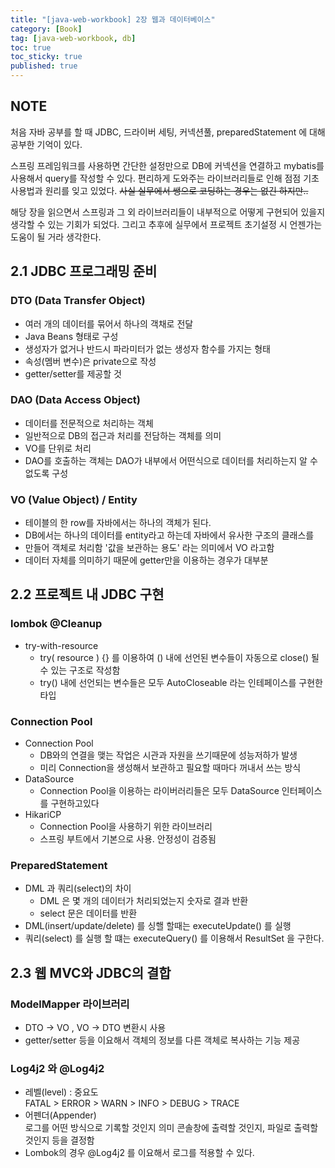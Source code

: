 ```yaml
---
title: "[java-web-workbook] 2장 웹과 데이터베이스"
category: [Book]
tag: [java-web-workbook, db]
toc: true
toc_sticky: true
published: true
---
```

## NOTE

처음 자바 공부를 할 때 JDBC, 드라이버 세팅, 커넥션풀, preparedStatement 에 대해 공부한 기억이 있다. 

스프링 프레임워크를 사용하면 간단한 설정만으로 DB에 커넥션을 연결하고 mybatis를 사용해서 query를 작성할 수 있다. 편리하게 도와주는 라이브러리들로 인해 점점 기초 사용법과 원리를 잊고 있었다. ~~사실 실무에서 쌩으로 코딩하는 경우는 없긴 하지만..~~

해당 장을 읽으면서 스프링과 그 외 라이브러리들이 내부적으로 어떻게 구현되어 있을지 생각할 수 있는 기회가 되었다. 그리고 추후에 실무에서 프로젝트 초기설정 시 언젠가는 도움이 될 거라 생각한다.

## 2.1 JDBC 프로그래밍 준비

### DTO (Data Transfer Object)

- 여러 개의 데이터를 묶어서 하나의 객채로 전달
- Java Beans 형태로 구성
- 생성자가 없거나 반드시 파라미터가 없는 생성자 함수를 가지는 형태
- 속성(멤버 변수)은 private으로 작성
- getter/setter를 제공할 것

### DAO (Data Access Object)

- 데이터를 전문적으로 처리하는 객체
- 일반적으로 DB의 접근과 처리를 전담하는 객체를 의미 
- VO를 단위로 처리
- DAO를 호출하는 객체는 DAO가 내부에서 어떤식으로 데이터를 처리하는지 알 수없도록 구성

### VO (Value Object) / Entity

- 테이블의 한 row를 자바에서는 하나의 객체가 된다.
- DB에서는 하나의 데이터를 entity라고 하는데 자바에서 유사한 구조의 클래스를 
- 만들어 객체로 처리함 '값을 보관하는 용도' 라는 의미에서 VO 라고함
- 데이터 자체를 의미하기 때문에 getter만을 이용하는 경우가 대부분
        


## 2.2 프로젝트 내 JDBC 구현

### lombok @Cleanup

- try-with-resource 
    - try( resource ) {} 를 이용하여 () 내에 선언된 변수들이 자동으로 close()
    될 수 있는 구조로 작성함
    - try() 내에 선언되는 변수들은 모두 AutoCloseable 라는 인테페이스를 구현한 타입

### Connection Pool

- Connection Pool
    - DB와의 연결을 맺는 작업은 시관과 자원을 쓰기때문에 성능저하가 발생
    - 미리 Connection을 생성해서 보관하고 필요할 때마다 꺼내서 쓰는 방식
- DataSource
    - Connection Pool을 이용하는 라이버러리들은 모두 DataSource 인터페이스를 구현하고있다
- HikariCP 
    - Connection Pool을 사용하기 위한 라이브러리 
    - 스프링 부트에서 기본으로 사용. 안정성이 검증됨
    

### PreparedStatement

- DML 과 쿼리(select)의 차이
    - DML 은 몇 개의 데이터가 처리되었는지 숫자로 결과 반환
    - select 문은 데이터를 반환
- DML(insert/update/delete) 를 싱핼 할때는 executeUpdate() 를 실행
- 쿼리(select) 를 실행 할 떄는 executeQuery() 를 이용해서 ResultSet 을 구한다.

## 2.3 웹 MVC와 JDBC의 결합

### ModelMapper 라이브러리

- DTO -> VO , VO -> DTO 변환시 사용
- getter/setter 등을 이요해서 객체의 정보를 다른 객체로 복사하는 기능 제공

### Log4j2 와 @Log4j2

- 레벨(level) : 중요도  
    FATAL > ERROR > WARN > INFO > DEBUG > TRACE 
- 어펜더(Appender)  
    로그를 어떤 방식으로 기록할 것인지 의미
    콘솔창에 출력할 것인지, 파일로 출력할 것인지 등을 결정함
- Lombok의 경우 @Log4j2 를 이요해서 로그를 적용할 수 있다.
